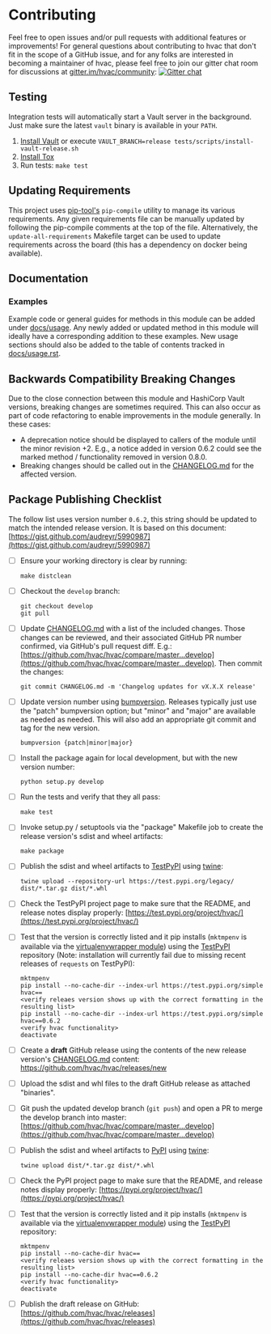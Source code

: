 # Contributing

Feel free to open issues and/or pull requests with additional features or improvements! For general questions about contributing to hvac that don't fit in the scope of a GitHub issue, and for any folks are interested in becoming a maintainer of hvac, please feel free to join our gitter chat room for discussions at [gitter.im/hvac/community](https://gitter.im/hvac/community): [![Gitter chat](https://badges.gitter.im/hvac/community.png)](https://gitter.im/hvac/community)

## Testing

Integration tests will automatically start a Vault server in the background. Just make sure
the latest `vault` binary is available in your `PATH`.

1. [Install Vault](https://vaultproject.io/docs/install/index.html) or execute `VAULT_BRANCH=release tests/scripts/install-vault-release.sh`
2. [Install Tox](http://tox.readthedocs.org/en/latest/install.html)
3. Run tests: `make test`

## Updating Requirements

This project uses [pip-tool's](https://pypi.org/project/pip-tools/) `pip-compile` utility to manage its various requirements.
Any given requirements file can be manually updated by following the pip-compile comments at the top of the file. Alternatively, the `update-all-requirements` Makefile target can be used to update requirements across the board (this has a dependency on docker being available).

## Documentation

### Examples

Example code or general guides for methods in this module can be added under [docs/usage](docs/usage). Any newly added or updated method in this module will ideally have a corresponding addition to these examples. New usage sections should also be added to the table of contents tracked in [docs/usage.rst](docs/usage.rst).

## Backwards Compatibility Breaking Changes

Due to the close connection between this module and HashiCorp Vault versions, breaking changes are sometimes required. This can also occur as part of code refactoring to enable improvements in the module generally. In these cases:

* A deprecation notice should be displayed to callers of the module until the minor revision +2. E.g., a notice added in version 0.6.2 could see the marked method / functionality removed in version 0.8.0.
* Breaking changes should be called out in the [CHANGELOG.md](CHANGELOG.md) for the affected version.

## Package Publishing Checklist

The follow list uses version number `0.6.2`, this string should be updated to match the intended release version. It is based on this document: [https://gist.github.com/audreyr/5990987](https://gist.github.com/audreyr/5990987)

- [ ] Ensure your working directory is clear by running:
  ```
  make distclean
  ```
- [ ] Checkout the `develop` branch:
  ```
  git checkout develop
  git pull
  ```
- [ ] Update [CHANGELOG.md](CHANGELOG.md) with a list of the included changes. Those changes can be reviewed, and their associated GitHub PR number confirmed, via GitHub's pull request diff. E.g.: [https://github.com/hvac/hvac/compare/master...develop](https://github.com/hvac/hvac/compare/master...develop). Then commit the changes:
  ```
  git commit CHANGELOG.md -m 'Changelog updates for vX.X.X release'
  ```
- [ ] Update version number using [bumpversion](https://github.com/peritus/bumpversion). Releases typically just use the "patch" bumpversion option; but "minor" and "major" are available as needed as needed. This will also add an appropriate git commit and tag for the new version.
  ```
  bumpversion {patch|minor|major}
  ```
- [ ] Install the package again for local development, but with the new version number:
  ```
  python setup.py develop
  ```
- [ ] Run the tests and verify that they all pass:
  ```
  make test
  ```
- [ ] Invoke setup.py / setuptools via the "package" Makefile job to create the release version's sdist and wheel artifacts:
  ```
  make package
  ```

- [ ] Publish the sdist and wheel artifacts to [TestPyPI](https://packaging.python.org/guides/using-testpypi/) using [twine](https://pypi.org/project/twine/):
  ```
  twine upload --repository-url https://test.pypi.org/legacy/ dist/*.tar.gz dist/*.whl
  ```
- [ ] Check the TestPyPI project page to make sure that the README, and release notes display properly: [https://test.pypi.org/project/hvac/](https://test.pypi.org/project/hvac/)
- [ ] Test that the version is correctly listed and it pip installs (`mktmpenv` is available via the [virtualenvwrapper module](http://virtualenvwrapper.readthedocs.io/en/latest/install.html#shell-startup-file)) using the [TestPyPI](https://packaging.python.org/guides/using-testpypi/) repository (Note: installation will currently fail due to missing recent releases of `requests` on TestPyPI):
  ```
  mktmpenv
  pip install --no-cache-dir --index-url https://test.pypi.org/simple hvac==
  <verify releaes version shows up with the correct formatting in the resulting list>
  pip install --no-cache-dir --index-url https://test.pypi.org/simple hvac==0.6.2
  <verify hvac functionality>
  deactivate
  ```
- [ ] Create a **draft** GitHub release using the contents of the new release version's [CHANGELOG.md](CHANGELOG.md) content: https://github.com/hvac/hvac/releases/new
- [ ] Upload the sdist and whl files to the draft GitHub release as attached "binaries".
- [ ] Git push the updated develop branch (`git push`) and open a PR to merge the develop branch into master:  [https://github.com/hvac/hvac/compare/master...develop](https://github.com/hvac/hvac/compare/master...develop)

- [ ] Publish the sdist and wheel artifacts to [PyPI](https://pypi.org/) using [twine](https://pypi.org/project/twine/):
  ```
  twine upload dist/*.tar.gz dist/*.whl
  ```
- [ ] Check the PyPI project page to make sure that the README, and release notes display properly: [https://pypi.org/project/hvac/](https://pypi.org/project/hvac/)
- [ ] Test that the version is correctly listed and it pip installs (`mktmpenv` is available via the [virtualenvwrapper module](http://virtualenvwrapper.readthedocs.io/en/latest/install.html#shell-startup-file)) using the [TestPyPI](https://packaging.python.org/guides/using-testpypi/) repository:
  ```
  mktmpenv
  pip install --no-cache-dir hvac==
  <verify releaes version shows up with the correct formatting in the resulting list>
  pip install --no-cache-dir hvac==0.6.2
  <verify hvac functionality>
  deactivate
  ```

- [ ] Publish the draft release on GitHub: [https://github.com/hvac/hvac/releases](https://github.com/hvac/hvac/releases)
